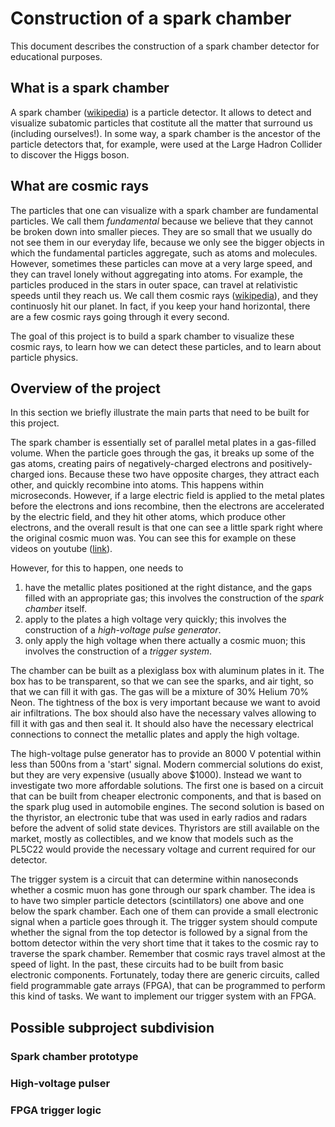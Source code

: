 Construction of a spark chamber
==========

This document describes the construction of a spark chamber detector
for educational purposes.


What is a spark chamber
-----------------------

A spark chamber
([wikipedia](http://en.wikipedia.org/wiki/Spark_chamber)) is a
particle detector. It allows to detect and visualize subatomic
particles that costitute all the matter that surround us (including
ourselves!). In some way, a spark chamber is the ancestor of the
particle detectors that, for example, were used at the Large Hadron
Collider to discover the Higgs boson.

What are cosmic rays
--------------------

The particles that one can visualize with a spark chamber are
fundamental particles. We call them *fundamental* because we believe
that they cannot be broken down into smaller pieces. They are so small
that we usually do not see them in our everyday life, because we only
see the bigger objects in which the fundamental particles aggregate,
such as atoms and molecules. However, sometimes these particles can
move at a very large speed, and they can travel lonely without
aggregating into atoms.  For example, the particles produced in the
stars in outer space, can travel at relativistic speeds until they
reach us. We call them cosmic rays
([wikipedia](http://en.wikipedia.org/wiki/Cosmic_ray)), and they
continuosly hit our planet. In fact, if you keep your hand horizontal,
there are a few cosmic rays going through it every second.

The goal of this project is to build a spark chamber to visualize
these cosmic rays, to learn how we can detect these particles, and to
learn about particle physics.

Overview of the project
-----------------------

In this section we briefly illustrate the main parts that need to
be built for this project.

The spark chamber is essentially set of parallel metal plates in a
gas-filled volume. When the particle goes through the gas, it breaks
up some of the gas atoms, creating pairs of negatively-charged
electrons and positively-charged ions. Because these two have opposite
charges, they attract each other, and quickly recombine into
atoms. This happens within microseconds. However, if a large electric
field is applied to the metal plates before the electrons and ions
recombine, then the electrons are accelerated by the electric field,
and they hit other atoms, which produce other electrons, and the
overall result is that one can see a little spark right where the
original cosmic muon was. You can see this for example on these videos
on youtube
([link](http://www.youtube.com/results?search_query=spark+chamber)).

However, for this to happen, one needs to
1. have the metallic plates positioned at the right distance, and the
gaps filled with an appropriate gas; this involves the construction of
the *spark chamber* itself.
2. apply to the plates a high voltage very quickly; this involves the
construction of a *high-voltage pulse generator*.
3. only apply the high voltage when there actually a cosmic muon; this
involves the construction of a *trigger system*.

The chamber can be built as a plexiglass box with aluminum plates in
it. The box has to be transparent, so that we can see the sparks, and
air tight, so that we can fill it with gas. The gas will be a mixture
of 30% Helium 70% Neon. The tightness of the box is very important
because we want to avoid air infiltrations. The box should also have
the necessary valves allowing to fill it with gas and then seal it. It
should also have the necessary electrical connections to connect the
metallic plates and apply the high voltage.

The high-voltage pulse generator has to provide an 8000 V potential
within less than 500ns from a 'start' signal. Modern commercial
solutions do exist, but they are very expensive (usually above
$1000). Instead we want to investigate two more affordable solutions.
The first one is based on a circuit that can be built from cheaper
electronic components, and that is based on the spark plug used in
automobile engines. The second solution is based on the thyristor, an
electronic tube that was used in early radios and radars before the
advent of solid state devices. Thyristors are still available on the
market, mostly as collectibles, and we know that models such as the
PL5C22 would provide the necessary voltage and current required for
our detector.

The trigger system is a circuit that can determine within nanoseconds
whether a cosmic muon has gone through our spark chamber. The idea is
to have two simpler particle detectors (scintillators) one above and
one below the spark chamber. Each one of them can provide a small
electronic signal when a particle goes through it. The trigger system
should compute whether the signal from the top detector is followed by
a signal from the bottom detector within the very short time that it
takes to the cosmic ray to traverse the spark chamber. Remember that
cosmic rays travel almost at the speed of light. In the past, these
circuits had to be built from basic electronic
components. Fortunately, today there are generic circuits, called
field programmable gate arrays (FPGA), that can be programmed to
perform this kind of tasks. We want to implement our trigger system
with an FPGA.


Possible subproject subdivision
-------------------------------

### Spark chamber prototype

### High-voltage pulser

### FPGA trigger logic
